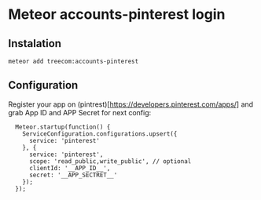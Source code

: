 # Meteor accounts-pinterest login

## Instalation

```
meteor add treecom:accounts-pinterest
````

## Configuration

Register your app on (pintrest)[https://developers.pinterest.com/apps/] and grab App ID and APP Secret for next config:


```
  Meteor.startup(function() {
    ServiceConfiguration.configurations.upsert({
      service: 'pinterest'
    }, {
      service: 'pinterest',
      scope: 'read_public,write_public', // optional
      clientId: '__APP_ID__',
      secret: '__APP_SECTRET__'
    });
  });
```
